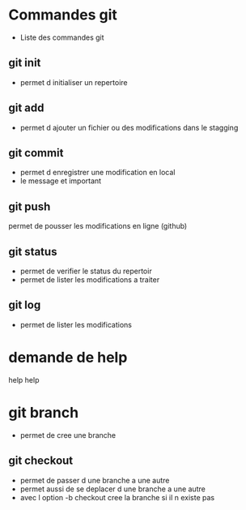# Commandes git
- Liste des commandes git

## git init
- permet d initialiser un repertoire

## git add 
- permet d ajouter un fichier ou des modifications dans le stagging

## git commit
- permet d enregistrer une modification en local
- le message et important

## git push
permet de pousser les modifications en ligne (github)

## git status 
- permet de verifier le status du repertoir
- permet de lister les modifications a traiter

## git log
- permet de lister les modifications

# demande de help
help help

# git branch
- permet de cree une branche

## git checkout 
- permet de passer d une branche a une autre
- permet aussi de se deplacer d une branche a une autre
- avec l option -b checkout cree la branche si il n existe pas
